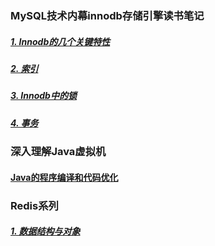 ### MySQL技术内幕innodb存储引擎读书笔记

##### [1. Innodb的几个关键特性](/innodb/1)
##### [2. 索引](/innodb/2)
##### [3. Innodb中的锁](/innodb/3)
##### [4. 事务](/innodb/4)

### 深入理解Java虚拟机

#### [Java的程序编译和代码优化](/jvm/compiler)

### Redis系列

##### [1. 数据结构与对象 ](/redis/1)